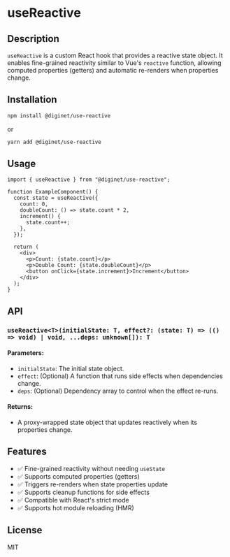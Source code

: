 # useReactive

## Description

`useReactive` is a custom React hook that provides a reactive state object. It enables fine-grained reactivity similar to Vue's `reactive` function, allowing computed properties (getters) and automatic re-renders when properties change.

## Installation

```sh
npm install @diginet/use-reactive
```

or

```sh
yarn add @diginet/use-reactive
```

## Usage

```tsx
import { useReactive } from "@diginet/use-reactive";

function ExampleComponent() {
  const state = useReactive({
    count: 0,
    doubleCount: () => state.count * 2,
    increment() {
      state.count++;
    },
  });

  return (
    <div>
      <p>Count: {state.count}</p>
      <p>Double Count: {state.doubleCount}</p>
      <button onClick={state.increment}>Increment</button>
    </div>
  );
}
```

## API

### `useReactive<T>(initialState: T, effect?: (state: T) => (() => void) | void, ...deps: unknown[]): T`

#### Parameters:
- `initialState`: The initial state object.
- `effect`: (Optional) A function that runs side effects when dependencies change.
- `deps`: (Optional) Dependency array to control when the effect re-runs.

#### Returns:
- A proxy-wrapped state object that updates reactively when its properties change.

## Features
- ✅ Fine-grained reactivity without needing `useState`
- ✅ Supports computed properties (getters)
- ✅ Triggers re-renders when state properties update
- ✅ Supports cleanup functions for side effects
- ✅ Compatible with React's strict mode
- ✅ Supports hot module reloading (HMR)

## License

MIT

